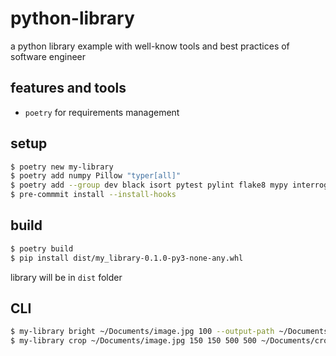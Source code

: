 # python-library
a python library example with well-know tools and best practices of software engineer

## features and tools
- `poetry` for requirements management

## setup

```sh
$ poetry new my-library
$ poetry add numpy Pillow "typer[all]"
$ poetry add --group dev black isort pytest pylint flake8 mypy interrogate pre-commit "bandit[toml]" types-Pillow
$ pre-commmit install --install-hooks
```

## build

```sh
$ poetry build
$ pip install dist/my_library-0.1.0-py3-none-any.whl
```

library will be in `dist` folder

## CLI

```sh
$ my-library bright ~/Documents/image.jpg 100 --output-path ~/Documents/bright.jpg
$ my-library crop ~/Documents/image.jpg 150 150 500 500 ~/Documents/crop.jpg
```
